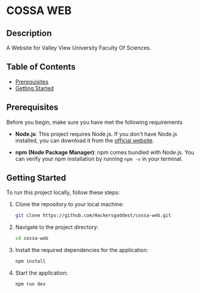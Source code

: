 # COSSA WEB

## Description

A Website for Valley View University Faculty Of Sciences.

## Table of Contents

- [Prerequisites](#prerequisites)
- [Getting Started](#getting-started)

## Prerequisites

Before you begin, make sure you have met the following requirements

- **Node.js**: This project requires Node.js. If you don't have Node.js installed, you can download it from the [official website](https://nodejs.org/).

- **npm (Node Package Manager)**: npm comes bundled with Node.js. You can verify your npm installation by running `npm -v` in your terminal.

## Getting Started

To run this project locally, follow these steps:

1. Clone the repository to your local machine:

   ```sh
   git clone https://github.com/Hackersgoddest/cossa-web.git
   ```

2. Navigate to the project directory:
    ```sh
    cd cossa-web
    ```

3. Install the required dependencies for the application:
    ```sh
    npm install
    ```

4. Start the application:
    ```sh
    npm run dev
    ```
